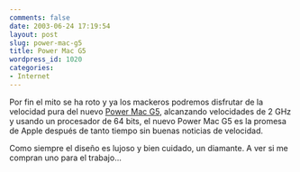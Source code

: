 ```yaml
---
comments: false
date: 2003-06-24 17:19:54
layout: post
slug: power-mac-g5
title: Power Mac G5
wordpress_id: 1020
categories:
- Internet
---
```


Por fin el mito se ha roto y ya los mackeros podremos disfrutar de la velocidad pura del nuevo [Power Mac G5](http://www.apple.com/powermac/), alcanzando velocidades de 2 GHz y usando un procesador de 64 bits, el nuevo Power Mac G5 es la promesa de Apple después de tanto tiempo sin buenas noticias de velocidad.





Como siempre el diseño es lujoso y bien cuidado, un diamante. A ver si me compran uno para el trabajo…




 
